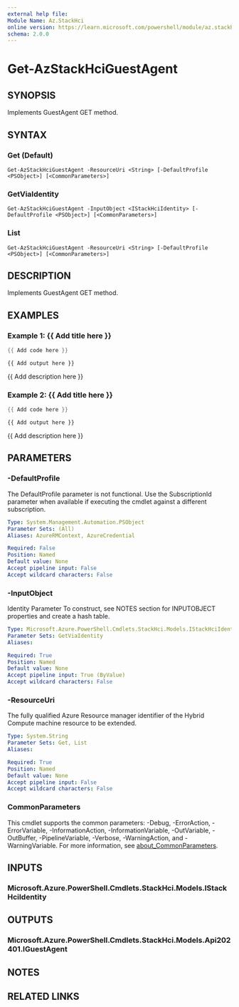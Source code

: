 ```yaml
---
external help file:
Module Name: Az.StackHci
online version: https://learn.microsoft.com/powershell/module/az.stackhci/get-azstackhciguestagent
schema: 2.0.0
---
```


# Get-AzStackHciGuestAgent

## SYNOPSIS
Implements GuestAgent GET method.

## SYNTAX

### Get (Default)
```
Get-AzStackHciGuestAgent -ResourceUri <String> [-DefaultProfile <PSObject>] [<CommonParameters>]
```

### GetViaIdentity
```
Get-AzStackHciGuestAgent -InputObject <IStackHciIdentity> [-DefaultProfile <PSObject>] [<CommonParameters>]
```

### List
```
Get-AzStackHciGuestAgent -ResourceUri <String> [-DefaultProfile <PSObject>] [<CommonParameters>]
```

## DESCRIPTION
Implements GuestAgent GET method.

## EXAMPLES

### Example 1: {{ Add title here }}
```powershell
{{ Add code here }}
```

```output
{{ Add output here }}
```

{{ Add description here }}

### Example 2: {{ Add title here }}
```powershell
{{ Add code here }}
```

```output
{{ Add output here }}
```

{{ Add description here }}

## PARAMETERS

### -DefaultProfile
The DefaultProfile parameter is not functional.
Use the SubscriptionId parameter when available if executing the cmdlet against a different subscription.

```yaml
Type: System.Management.Automation.PSObject
Parameter Sets: (All)
Aliases: AzureRMContext, AzureCredential

Required: False
Position: Named
Default value: None
Accept pipeline input: False
Accept wildcard characters: False
```

### -InputObject
Identity Parameter
To construct, see NOTES section for INPUTOBJECT properties and create a hash table.

```yaml
Type: Microsoft.Azure.PowerShell.Cmdlets.StackHci.Models.IStackHciIdentity
Parameter Sets: GetViaIdentity
Aliases:

Required: True
Position: Named
Default value: None
Accept pipeline input: True (ByValue)
Accept wildcard characters: False
```

### -ResourceUri
The fully qualified Azure Resource manager identifier of the Hybrid Compute machine resource to be extended.

```yaml
Type: System.String
Parameter Sets: Get, List
Aliases:

Required: True
Position: Named
Default value: None
Accept pipeline input: False
Accept wildcard characters: False
```

### CommonParameters
This cmdlet supports the common parameters: -Debug, -ErrorAction, -ErrorVariable, -InformationAction, -InformationVariable, -OutVariable, -OutBuffer, -PipelineVariable, -Verbose, -WarningAction, and -WarningVariable. For more information, see [about_CommonParameters](http://go.microsoft.com/fwlink/?LinkID=113216).

## INPUTS

### Microsoft.Azure.PowerShell.Cmdlets.StackHci.Models.IStackHciIdentity

## OUTPUTS

### Microsoft.Azure.PowerShell.Cmdlets.StackHci.Models.Api202401.IGuestAgent

## NOTES

## RELATED LINKS

